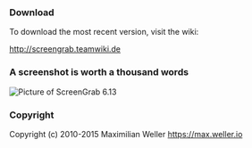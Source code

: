 
### Download #######

To download the most recent version, visit the wiki:

http://screengrab.teamwiki.de


### A screenshot is worth a thousand words #######

![Picture of ScreenGrab 6.13](http://screengrab.teamwiki.de/docs/img/screengrab-und-collage.png)


### Copyright ############

Copyright (c) 2010-2015 Maximilian Weller
https://max.weller.io

